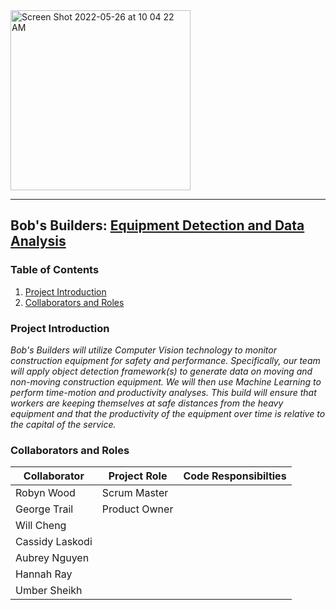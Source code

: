 <img width="288" alt="Screen Shot 2022-05-26 at 10 04 22 AM" src="https://user-images.githubusercontent.com/45500390/170503731-f689e516-84ba-4741-a7f4-ae3ae4d3ffa7.png">

___

## Bob's Builders: [Equipment Detection and Data Analysis](https://github.com/usheikh2/daen690)

### Table of Contents

 1. [Project Introduction](#project-introduction)
 2. [Collaborators and Roles](#collaborators-and-roles)

### Project Introduction

_Bob's Builders will utilize Computer Vision technology to monitor construction equipment for safety and performance. Specifically, our team will apply object detection framework(s) to generate data on moving and non-moving construction equipment. We will then use Machine Learning to perform time-motion and productivity analyses. This build will ensure that workers are keeping themselves at safe distances from the heavy equipment and that the productivity of the equipment over time is relative to the capital of the service._


### Collaborators and Roles

| Collaborator    | Project Role  | Code Responsibilties  |      
| -------------   | ------------  | ------------------    |
| Robyn Wood      | Scrum Master  |                       |
| George Trail    | Product Owner |                       |
| Will Cheng      |               |                       |
| Cassidy Laskodi |               |                       |
| Aubrey Nguyen   |               |                       |
| Hannah Ray      |               |                       |
| Umber Sheikh    |               |                       |

